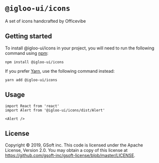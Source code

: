 # `@igloo-ui/icons`

A set of icons handcrafted by Officevibe

## Getting started

To install @igloo-ui/icons in your project, you will need to run the following command using [npm](https://www.npmjs.com/):

```
npm install @igloo-ui/icons
```

If you prefer [Yarn](https://classic.yarnpkg.com/en/), use the following command instead:

```
yarn add @igloo-ui/icons
```

## Usage

```
import React from 'react'
import Alert from '@igloo-ui/icons/dist/Alert'

<Alert />
```

## License

Copyright © 2019, GSoft inc. This code is licensed under the Apache License, Version 2.0. You may obtain a copy of this license at https://github.com/gsoft-inc/gsoft-license/blob/master/LICENSE.
